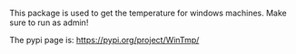 This package is used to get the temperature for windows machines. Make sure to run as admin!

The pypi page is: https://pypi.org/project/WinTmp/
